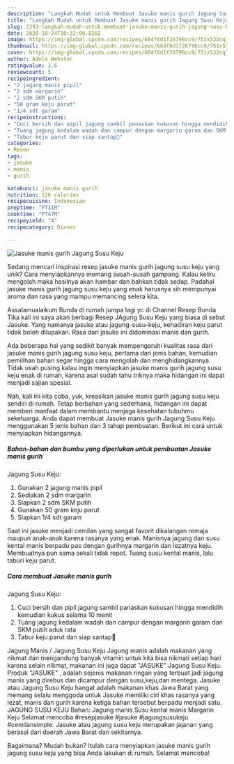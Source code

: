 ```yaml
---
description: "Langkah Mudah untuk Membuat Jasuke manis gurih Jagung Susu Keju, Bisa Manjain Lidah"
title: "Langkah Mudah untuk Membuat Jasuke manis gurih Jagung Susu Keju, Bisa Manjain Lidah"
slug: 2393-langkah-mudah-untuk-membuat-jasuke-manis-gurih-jagung-susu-keju-bisa-manjain-lidah
date: 2020-10-24T10:32:06.826Z
image: https://img-global.cpcdn.com/recipes/664f6d1f26798cc9/751x532cq70/jasuke-manis-gurih-jagung-susu-keju-foto-resep-utama.jpg
thumbnail: https://img-global.cpcdn.com/recipes/664f6d1f26798cc9/751x532cq70/jasuke-manis-gurih-jagung-susu-keju-foto-resep-utama.jpg
cover: https://img-global.cpcdn.com/recipes/664f6d1f26798cc9/751x532cq70/jasuke-manis-gurih-jagung-susu-keju-foto-resep-utama.jpg
author: Adele Webster
ratingvalue: 3.6
reviewcount: 5
recipeingredient:
- "2 jagung manis pipil"
- "2 sdm margarin"
- "2 sdm SKM putih"
- "50 gram keju parut"
- "1/4 sdt garam"
recipeinstructions:
- "Cuci bersih dan pipil jagung sambil panaskan kukusan hingga mendidih kemudian kukus selama 10 menit"
- "Tuang jagung kedalam wadah dan campur dengan margarin garam dan SKM putih aduk rata"
- "Tabur keju parut dan siap santap🤤"
categories:
- Resep
tags:
- jasuke
- manis
- gurih

katakunci: jasuke manis gurih 
nutrition: 126 calories
recipecuisine: Indonesian
preptime: "PT11M"
cooktime: "PT47M"
recipeyield: "4"
recipecategory: Dinner

---
```



![Jasuke manis gurih
Jagung Susu Keju](https://img-global.cpcdn.com/recipes/664f6d1f26798cc9/751x532cq70/jasuke-manis-gurih-jagung-susu-keju-foto-resep-utama.jpg)

Sedang mencari inspirasi resep jasuke manis gurih
jagung susu keju yang unik? Cara menyiapkannya memang susah-susah gampang. Kalau keliru mengolah maka hasilnya akan hambar dan bahkan tidak sedap. Padahal jasuke manis gurih
jagung susu keju yang enak harusnya sih mempunyai aroma dan rasa yang mampu memancing selera kita.

Assalamualaikum Bunda di rumah jumpa lagi yc di Channel Resep Bunda Tika kali ini saya akan berbagi Resep JAgung Susu Keju yang biasa di sebut Jasuke. Yang namanya jasuke atau jagung-susu-keju, kehadiran keju parut tidak boleh dilupakan. Rasa dari jasuke ini didominasi manis dan gurih.

Ada beberapa hal yang sedikit banyak mempengaruhi kualitas rasa dari jasuke manis gurih
jagung susu keju, pertama dari jenis bahan, kemudian pemilihan bahan segar hingga cara mengolah dan menghidangkannya. Tidak usah pusing kalau ingin menyiapkan jasuke manis gurih
jagung susu keju enak di rumah, karena asal sudah tahu triknya maka hidangan ini dapat menjadi sajian spesial.


Nah, kali ini kita coba, yuk, kreasikan jasuke manis gurih
jagung susu keju sendiri di rumah. Tetap berbahan yang sederhana, hidangan ini dapat memberi manfaat dalam membantu menjaga kesehatan tubuhmu sekeluarga. Anda dapat membuat Jasuke manis gurih
Jagung Susu Keju menggunakan 5 jenis bahan dan 3 tahap pembuatan. Berikut ini cara untuk menyiapkan hidangannya.

<!--inarticleads1-->

##### Bahan-bahan dan bumbu yang diperlukan untuk pembuatan Jasuke manis gurih
Jagung Susu Keju:

1. Gunakan 2 jagung manis pipil
1. Sediakan 2 sdm margarin
1. Siapkan 2 sdm SKM putih
1. Gunakan 50 gram keju parut
1. Siapkan 1/4 sdt garam


Saat ini jasuke menjadi cemilan yang sangat favorit dikalangan remaja maupun anak-anak karena rasanya yang enak. Manisnya jagung dan susu kental manis berpadu pas dengan gurihnya margarin dan lezatnya keju. Membuatnya pun sama sekali tidak repot. Tuang susu kental manis, lalu taburi keju parut. 

<!--inarticleads2-->

##### Cara membuat Jasuke manis gurih
Jagung Susu Keju:

1. Cuci bersih dan pipil jagung sambil panaskan kukusan hingga mendidih kemudian kukus selama 10 menit
1. Tuang jagung kedalam wadah dan campur dengan margarin garam dan SKM putih aduk rata
1. Tabur keju parut dan siap santap🤤


Jagung Manis / Jagung Susu Keju Jagung manis adalah makanan yang nikmat dan mengandung banyak vitamin untuk kita bisa nikmati setiap hari karena selain nikmat, makanan ini juga dapat &#34;JASUKE&#34; Jagung Susu Keju. Produk &#34;JASUKE&#34; , adalah sejenis makanan ringan yang terbuat jadi jagung manis yang direbus dan dicampur dengan susu,keju,dan mentega. Jasuke atau Jagung Susu Keju hangat adalah makanan khas Jawa Barat yang memang selalu menggoda untuk Jasuke memiliki ciri khas rasanya yang lezat, manis dan gurih karena ketiga bahan tersebut berpadu menjadi satu. JAGUNG SUSU KEJU Bahan: Jagung manis Susu kental manis Margarin Keju Selamat mencoba #resepjasuke #jasuke #jagungsusukeju #cemilansimple. Jasuke atau jagung susu keju merupakan jajanan yang berasal dari daerah Jawa Barat dan sekitarnya. 

Bagaimana? Mudah bukan? Itulah cara menyiapkan jasuke manis gurih
jagung susu keju yang bisa Anda lakukan di rumah. Selamat mencoba!
